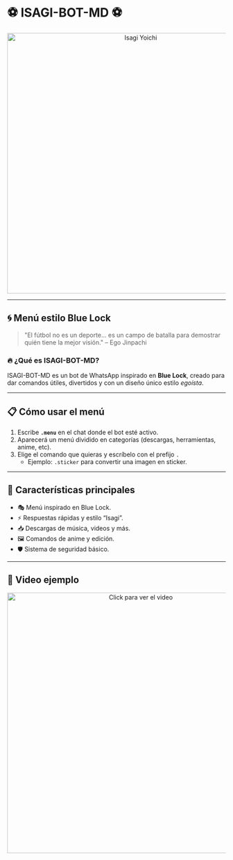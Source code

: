 # ⚽ ISAGI-BOT-MD ⚽

<p align="center">
  <img src="https://files.catbox.moe/yjyjgr.jpg" alt="Isagi Yoichi" width="600"/>
</p>

---

## 🌀 Menú estilo Blue Lock
> "El fútbol no es un deporte... es un campo de batalla para demostrar quién tiene la mejor visión." – Ego Jinpachi

### 🔥 ¿Qué es ISAGI-BOT-MD?
ISAGI-BOT-MD es un bot de WhatsApp inspirado en **Blue Lock**, creado para dar comandos útiles, divertidos y con un diseño único estilo *egoísta*.  

---

## 📋 Cómo usar el menú
1. Escribe **`.menu`** en el chat donde el bot esté activo.  
2. Aparecerá un menú dividido en categorías (descargas, herramientas, anime, etc).  
3. Elige el comando que quieras y escríbelo con el prefijo `.`  
   - Ejemplo: `.sticker` para convertir una imagen en sticker.  

---

## 🚀 Características principales
- 🎭 Menú inspirado en Blue Lock.  
- ⚡ Respuestas rápidas y estilo “Isagi”.  
- 📥 Descargas de música, videos y más.  
- 🖼️ Comandos de anime y edición.  
- 🛡️ Sistema de seguridad básico.  

---

## 📸 Video ejemplo
<p align="center">
  <a href="https://files.catbox.moe/yqej4s.mp4" target="_blank" rel="noopener noreferrer">
    <img src="https://files.catbox.moe/yjyjgr.jpg" alt="Click para ver el video" width="600"/>
  </a>
</p>